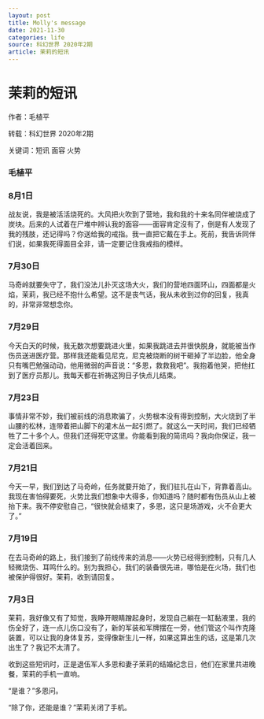 ```yaml
---
layout: post
title: Molly's message
date: 2021-11-30
categories: life
source: 科幻世界 2020年2期
article: 茉莉的短讯
---
```




# 茉莉的短讯

作者：毛植平

转载：科幻世界 2020年2期

关键词：短讯 面容 火势



### 毛植平



### 8月1日



战友说，我是被活活烧死的。大风把火吹到了营地，我和我的十来名同伴被烧成了炭块。后来的人试着在尸堆中辨认我的面容——面容肯定沒有了，倒是有人发现了我的残肢，还记得吗？你送给我的戒指。我一直把它戴在手上。死前，我告诉同伴们说，如果我死得面目全非，请一定要记住我戒指的模样。

### 7月30日



马奇岭就要失守了，我们没法儿扑灭这场大火，我们的营地四面环山，四面都是火焰，茉莉，我已经不抱什么希望。这不是丧气话，我从未收到过你的回复，我真的，非常非常想念你。

### 7月29日



今天白天的时候，我无数次想要跳进火里，如果我跳进去并很快脱身，就能被当作伤员送进医疗营。那样我还能看见尼克，尼克被烧断的树干砸掉了半边脸，他全身只有嘴巴勉强动动，他用微弱的声音说：“多恩，救救我吧”。我抱着他哭，把他扛到了医疗员那儿。我每天都在祈祷这狗日子快点儿结束。

### 7月23日



事情非常不妙，我们被前线的消息欺骗了，火势根本没有得到控制，大火烧到了半山腰的松林，连带着把山脚下的灌木丛一起引燃了。就这么一天时间，我们已经牺牲了二十多个人。但我们还得死守这里。你能看到我的简讯吗？我向你保证，我一定会活着回来。

### 7月21日



今天一早，我们到达了马奇岭，任务就要开始了，我们驻扎在山下，背靠着高山。我现在害怕得要死，火势比我们想象中大得多，你知道吗？随时都有伤员从山上被抬下来。我不停安慰自己，“很快就会结束了，多恩，这只是场游戏，火不会更大了。”

### 7月19日



在去马奇岭的路上，我们接到了前线传来的消息——火势已经得到控制，只有几人轻微烧伤、耳鸣什么的。别为我担心，我们的装备很先进，哪怕是在火场，我们也被保护得很好。茉莉，收到请回复。

### 7月3日



茉莉，我好像又有了知觉，我睁开眼睛蹭起身时，发现自己躺在一缸黏液里，我的伤全好了，连一点儿伤口没有了，新的军装和军牌摆在一旁，他们管这个叫作克隆装置，可以让我的身体复苏，变得像新生儿一样，如果这算出生的话，这是第几次出生了？我记不太清了。

收到这些短讯时，正是退伍军人多恩和妻子茉莉的结婚纪念日，他们在家里共进晚餐，茉莉的手机一直响。

“是谁？”多恩问。

“除了你，还能是谁？”茉莉关闭了手机。

